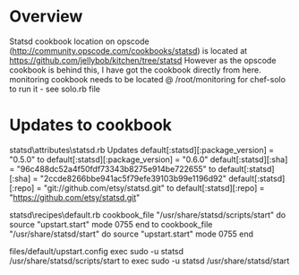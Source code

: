 Overview
========
Statsd cookbook location on opscode (http://community.opscode.com/cookbooks/statsd) is located at https://github.com/jellybob/kitchen/tree/statsd
However as the opscode cookbook is behind this, I have got the cookbook directly from here.
monitoring cookbook needs to be located @ /root/monitoring for chef-solo to run it - see solo.rb file

Updates to cookbook
===================

statsd\attributes\statsd.rb
	Updates
		default[:statsd][:package_version] = "0.5.0" to default[:statsd][:package_version] = "0.6.0"
		default[:statsd][:sha] = "96c488dc52a4f50fdf73343b8275e914be722655" to default[:statsd][:sha] = "2ccde8266bbe941ac5f79efe39103b99e1196d92"
		default[:statsd][:repo] = "git://github.com/etsy/statsd.git" to default[:statsd][:repo] = "https://github.com/etsy/statsd.git"

statsd\recipes\default.rb
		cookbook_file "/usr/share/statsd/scripts/start" do
			source "upstart.start"
			mode 0755
		end
	to
		cookbook_file "/usr/share/statsd/start" do
			source "upstart.start"
			mode 0755
		end

files/default/upstart.config 
		exec sudo -u statsd /usr/share/statsd/scripts/start
	to
		exec sudo -u statsd /usr/share/statsd/start
